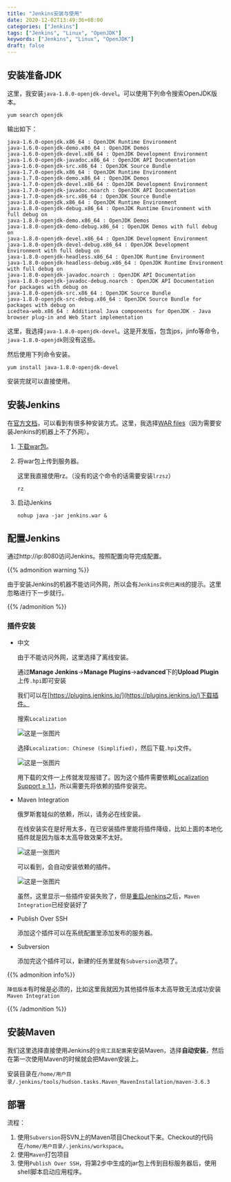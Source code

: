 ```yaml
---
title: "Jenkins安装与使用"
date: 2020-12-02T13:49:36+08:00
categories: ["Jenkins"]
tags: ["Jenkins", "Linux", "OpenJDK"]
keywords: ["Jenkins", "Linux", "OpenJDK"]
draft: false
---
```


<!--more-->

## 安装准备JDK

这里，我安装`java-1.8.0-openjdk-devel`。可以使用下列命令搜索OpenJDK版本。

```shell
yum search openjdk
```

输出如下：

```
java-1.6.0-openjdk.x86_64 : OpenJDK Runtime Environment
java-1.6.0-openjdk-demo.x86_64 : OpenJDK Demos
java-1.6.0-openjdk-devel.x86_64 : OpenJDK Development Environment
java-1.6.0-openjdk-javadoc.x86_64 : OpenJDK API Documentation
java-1.6.0-openjdk-src.x86_64 : OpenJDK Source Bundle
java-1.7.0-openjdk.x86_64 : OpenJDK Runtime Environment
java-1.7.0-openjdk-demo.x86_64 : OpenJDK Demos
java-1.7.0-openjdk-devel.x86_64 : OpenJDK Development Environment
java-1.7.0-openjdk-javadoc.noarch : OpenJDK API Documentation
java-1.7.0-openjdk-src.x86_64 : OpenJDK Source Bundle
java-1.8.0-openjdk.x86_64 : OpenJDK Runtime Environment
java-1.8.0-openjdk-debug.x86_64 : OpenJDK Runtime Environment with full debug on
java-1.8.0-openjdk-demo.x86_64 : OpenJDK Demos
java-1.8.0-openjdk-demo-debug.x86_64 : OpenJDK Demos with full debug on
java-1.8.0-openjdk-devel.x86_64 : OpenJDK Development Environment
java-1.8.0-openjdk-devel-debug.x86_64 : OpenJDK Development Environment with full debug on
java-1.8.0-openjdk-headless.x86_64 : OpenJDK Runtime Environment
java-1.8.0-openjdk-headless-debug.x86_64 : OpenJDK Runtime Environment with full debug on
java-1.8.0-openjdk-javadoc.noarch : OpenJDK API Documentation
java-1.8.0-openjdk-javadoc-debug.noarch : OpenJDK API Documentation for packages with debug on
java-1.8.0-openjdk-src.x86_64 : OpenJDK Source Bundle
java-1.8.0-openjdk-src-debug.x86_64 : OpenJDK Source Bundle for packages with debug on
icedtea-web.x86_64 : Additional Java components for OpenJDK - Java browser plug-in and Web Start implementation
```

这里，我选择`java-1.8.0-openjdk-devel`。这是开发版，包含jps，jinfo等命令，`java-1.8.0-openjdk`则没有这些。

然后使用下列命令安装。

```shell
yum install java-1.8.0-openjdk-devel
```

安装完就可以直接使用。

## 安装Jenkins

在[官方文档](https://www.jenkins.io/doc/book/installing/)，可以看到有很多种安装方式。这里，我选择[WAR files](https://www.jenkins.io/doc/book/installing/war-file/)（因为需要安装Jenkins的机器上不了外网）。

1. [下载war包](https://www.jenkins.io/download/)。

2. 将war包上传到服务器。

   这里我直接使用rz。（没有的这个命令的话需要安装`lrzsz`）

   ```shell
   rz
   ```

3. 启动Jenkins

   ```
   nohup java -jar jenkins.war &
   ```

## 配置Jenkins

通过http://ip:8080访问Jenkins。按照配置向导完成配置。

{{% admonition warning %}}

由于安装Jenkins的机器不能访问外网，所以会有`Jenkins实例已离线`的提示。这里忽略进行下一步就行。

{{% /admonition %}}

### 插件安装

- 中文

  由于不能访问外网，这里选择了离线安装。

  通过**Manage Jenkins**->**Manage Plugins**->**advanced**下的**Upload Plugin**上传`.hpi`即可安装

  我们可以在[https://plugins.jenkins.io/](https://plugins.jenkins.io/)下载插件。

  搜索`Localization`

  ![这是一张图片](/image/Jenkins安装与使用/2.png)

  选择`Localization: Chinese (Simplified)`，然后下载`.hpi`文件。

  ![这是一张图片](/image/Jenkins安装与使用/4.png)

  用下载的文件一上传就发现报错了。因为这个插件需要依赖[Localization Support ≥ 1.1](https://plugins.jenkins.io/localization-support/)，所以需要先将依赖的插件安装完。

- Maven Integration

  俄罗斯套娃似的依赖，所以，请务必在线安装。
  
  在线安装实在是好用太多，在已安装插件里能将插件降级，比如上面的本地化插件就是因为版本太高导致效果不太好。
  
  ![这是一张图片](/image/Jenkins安装与使用/1.png)
  
  可以看到，会自动安装依赖的插件。
  
  ![这是一张图片](/image/Jenkins安装与使用/3.png)
  
  虽然，这里显示一些插件安装失败了，但是[重启Jenkins](http://localhost:8080/restart)之后，`Maven Integration`已经安装好了
  
- Publish Over SSH

  添加这个插件可以在系统配置里添加发布的服务器。

- Subversion

  添加完这个插件可以，新建的任务里就有`Subversion`选项了。

{{% admonition info%}}

`降低版本`有时候是必须的，比如这里我就因为其他插件版本太高导致无法成功安装`Maven Integration`

{{% /admonition %}}

## 安装Maven

我们这里选择直接使用Jenkins的`全局工具配置`来安装Maven，选择**自动安装**，然后在第一次使用Maven的时候就会把Maven安装上。

安装目录在`/home/用户目录/.jenkins/tools/hudson.tasks.Maven_MavenInstallation/maven-3.6.3`

## 部署

流程：

1. 使用`Subversion`将SVN上的Maven项目Checkout下来。Checkout的代码在`/home/用户目录/.jenkins/workspace`。
2. 使用`Maven`打包项目
3. 使用`Publish Over SSH`，将第2步中生成的jar包上传到目标服务器后，使用shell脚本启动应用程序。


